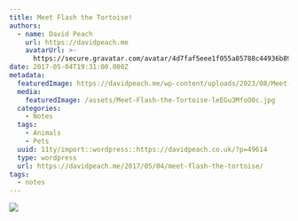 ```yaml
---
title: Meet Flash the Tortoise!
authors:
  - name: David Peach
    url: https://davidpeach.me
    avatarUrl: >-
      https://secure.gravatar.com/avatar/4d7faf5eee1f055a85788c44936b8995eaab6dfb004e7854ec747ccb272e91ee?s=96&d=mm&r=g
date: 2017-05-04T19:31:00.000Z
metadata:
  featuredImage: https://davidpeach.me/wp-content/uploads/2023/08/Meet-Flash-the-Tortoise.jpg
  media:
    featuredImage: /assets/Meet-Flash-the-Tortoise-leEGu3MfoO0c.jpg
  categories:
    - Notes
  tags:
    - Animals
    - Pets
  uuid: 11ty/import::wordpress::https://davidpeach.co.uk/?p=49614
  type: wordpress
  url: https://davidpeach.me/2017/05/04/meet-flash-the-tortoise/
tags:
  - notes
---
```

[![](/assets/Meet-Flash-the-Tortoise-1536x1-tpEUpkJ2KvrX.jpg)](/assets/Meet-Flash-the-Tortoise-1536x1-tpEUpkJ2KvrX.jpg)